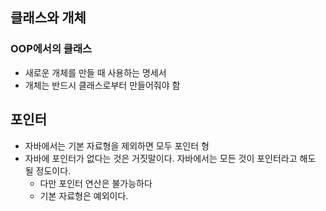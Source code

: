 ## 클래스와 개체

### OOP에서의 클래스

- 새로운 개체를 만들 때 사용하는 명세서
- 개체는 반드시 클래스로부터 만들어줘야 함



## 포인터

- 자바에서는 기본 자료형을 제외하면 모두 포인터 형
- 자바에 포인터가 없다는 것은 거짓말이다. 자바에서는 모든 것이 포인터라고 해도 될 정도이다.
  - 다만 포인터 연산은 불가능하다
  - 기본 자료형은 예외이다.

